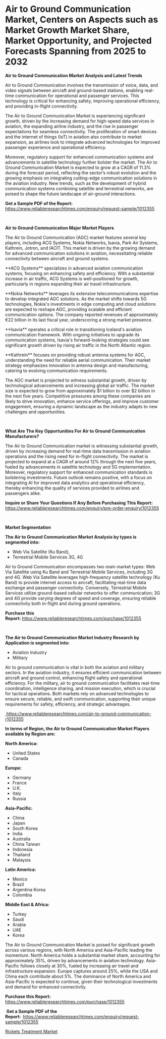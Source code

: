 <p><h1>Air to Ground Communication Market, Centers on Aspects such as Market Growth Market Share, Market Opportunity, and Projected Forecasts Spanning from 2025 to 2032</h1></p><p><strong>Air to Ground Communication Market Analysis and Latest Trends</strong></p>
<p><p>Air to Ground Communication involves the transmission of voice, data, and video signals between aircraft and ground-based stations, enabling real-time communication for operational and passenger services. This technology is critical for enhancing safety, improving operational efficiency, and providing in-flight connectivity.</p><p>The Air to Ground Communication Market is experiencing significant growth, driven by the increasing demand for high-speed data services in aviation, the expanding airline industry, and the rise in passenger expectations for seamless connectivity. The proliferation of smart devices and the internet of things (IoT) in aviation also contribute to market expansion, as airlines look to integrate advanced technologies for improved passenger experience and operational efficiency.</p><p>Moreover, regulatory support for enhanced communication systems and advancements in satellite technology further bolster the market. The Air to Ground Communication Market is expected to grow at a CAGR of 11.3% during the forecast period, reflecting the sector’s robust evolution and the growing emphasis on integrating cutting-edge communication solutions in the aviation industry. New trends, such as the development of hybrid communication systems combining satellite and terrestrial networks, are poised to shape the future landscape of air-ground interactions.</p></p>
<p><strong>Get a Sample PDF of the Report:&nbsp;</strong> <a href="https://www.reliableresearchtimes.com/enquiry/request-sample/1012355?utm_campaign=3209&utm_medium=2&utm_source=Github&utm_content=ia&utm_term=06032025&utm_id=air-to-ground-communication">https://www.reliableresearchtimes.com/enquiry/request-sample/1012355</a></p>
<p>&nbsp;</p>
<p><strong>Air to Ground Communication Major Market Players</strong></p>
<p><p>The Air to Ground Communication (AGC) market features several key players, including ACG Systems, Nokia Networks, Isavia, Park Air Systems, Kathrein, Jotron, and IACIT. This market is driven by the growing demand for advanced communication solutions in aviation, necessitating reliable connectivity between aircraft and ground systems.</p><p>**ACG Systems** specializes in advanced aviation communication systems, focusing on enhancing safety and efficiency. With a substantial increase in air traffic, ACG Systems is well-positioned for growth, particularly in regions expanding their air travel infrastructure.</p><p>**Nokia Networks** leverages its extensive telecommunications expertise to develop integrated AGC solutions. As the market shifts towards 5G technologies, Nokia's investments in edge computing and cloud solutions are expected to reshape AGC, providing scalable and efficient communication options. The company reported revenues of approximately €22 billion in its last fiscal year, underscoring a strong market presence.</p><p>**Isavia** operates a critical role in transitioning Iceland's aviation communication framework. With ongoing initiatives to upgrade its communication systems, Isavia's forward-looking strategies could see significant growth driven by rising air traffic in the North Atlantic region.</p><p>**Kathrein** focuses on providing robust antenna systems for AGC, understanding the need for reliable aerial communication. Their market strategy emphasizes innovation in antenna design and manufacturing, catering to evolving communication requirements.</p><p>The AGC market is projected to witness substantial growth, driven by technological advancements and increasing global air traffic. The market size is expected to grow from approximately $1 billion to over $2 billion in the next five years. Competitive pressures among these companies are likely to drive innovation, enhance service offerings, and improve customer engagement, ensuring a dynamic landscape as the industry adapts to new challenges and opportunities.</p></p>
<p>&nbsp;</p>
<p><strong>What Are The Key Opportunities For Air to Ground Communication Manufacturers?</strong></p>
<p><p>The Air to Ground Communication market is witnessing substantial growth, driven by increasing demand for real-time data transmission in aviation operations and the rising need for in-flight connectivity. The market is projected to expand at a CAGR of around 12% through the next five years, fueled by advancements in satellite technology and 5G implementation. Moreover, regulatory support for enhanced communication standards is bolstering investments. Future outlook remains positive, with a focus on integrating AI for improved data analytics and operational efficiency, thereby enhancing the quality of services provided to airlines and passengers alike.</p></p>
<p><strong>Inquire or Share Your Questions If Any Before Purchasing This Report:</strong> <a href="https://www.reliableresearchtimes.com/enquiry/pre-order-enquiry/1012355?utm_campaign=3209&utm_medium=2&utm_source=Github&utm_content=ia&utm_term=06032025&utm_id=air-to-ground-communication">https://www.reliableresearchtimes.com/enquiry/pre-order-enquiry/1012355</a></p>
<p>&nbsp;</p>
<p><strong>Market Segmentation</strong></p>
<p><strong>The Air to Ground Communication Market Analysis by types is segmented into:</strong></p>
<p><ul><li>Web Via Satellite (Ku Band),</li><li>Terrestrial Mobile Services 3G, 4G</li></ul></p>
<p><p>Air to Ground Communication encompasses two main market types: Web Via Satellite using Ku Band and Terrestrial Mobile Services, including 3G and 4G. Web Via Satellite leverages high-frequency satellite technology (Ku Band) to provide internet access to aircraft, facilitating real-time data exchange and passenger connectivity. Conversely, Terrestrial Mobile Services utilize ground-based cellular networks to offer communication; 3G and 4G provide varying degrees of speed and coverage, ensuring reliable connectivity both in-flight and during ground operations.</p></p>
<p><strong>Purchase this Report:&nbsp;</strong><a href="https://www.reliableresearchtimes.com/purchase/1012355?utm_campaign=3209&utm_medium=2&utm_source=Github&utm_content=ia&utm_term=06032025&utm_id=air-to-ground-communication">https://www.reliableresearchtimes.com/purchase/1012355</a></p>
<p>&nbsp;</p>
<p><strong>The Air to Ground Communication Market Industry Research by Application is segmented into:</strong></p>
<p><ul><li>Aviation Industry</li><li>Military</li></ul></p>
<p><p>Air to ground communication is vital in both the aviation and military sectors. In the aviation industry, it ensures efficient communication between aircraft and ground control, enhancing flight safety and operational efficiency. For the military, air to ground communication facilitates real-time coordination, intelligence sharing, and mission execution, which is crucial for tactical operations. Both markets rely on advanced technologies to ensure secure, reliable, and swift communication, supporting their unique requirements for safety, efficiency, and strategic advantages.</p></p>
<p><a href="https://www.reliableresearchtimes.com/air-to-ground-communication-r1012355?utm_campaign=3209&utm_medium=2&utm_source=Github&utm_content=ia&utm_term=06032025&utm_id=air-to-ground-communication">&nbsp;https://www.reliableresearchtimes.com/air-to-ground-communication-r1012355</a></p>
<p><strong>In terms of Region, the Air to Ground Communication Market Players available by Region are:</strong></p>
<p>
    <p> <strong> North America: </strong>
        <ul>
            <li>United States</li>
            <li>Canada</li>
        </ul>
        </p> 
    <p> <strong> Europe: </strong>
        <ul>
            <li>Germany</li>
            <li>France</li>
            <li>U.K.</li>
            <li>Italy</li>
            <li>Russia</li>
        </ul>
        </p> 
    <p> <strong> Asia-Pacific: </strong>
        <ul>
            <li>China</li>
            <li>Japan</li>
            <li>South Korea</li>
            <li>India</li>
            <li>Australia</li>
            <li>China Taiwan</li>
            <li>Indonesia</li>
            <li>Thailand</li>
            <li>Malaysia</li>
        </ul>
        </p> 
    <p> <strong> Latin America: </strong>
        <ul>
            <li>Mexico</li>
            <li>Brazil</li>
            <li>Argentina Korea</li>
            <li>Colombia</li>
        </ul>
        </p> 
    <p> <strong> Middle East & Africa: </strong>
        <ul>
            <li>Turkey</li>
            <li>Saudi</li>
            <li>Arabia</li>
            <li>UAE</li>
            <li>Korea</li>
        </ul>
    </p>
    </p>
<p><p>The Air to Ground Communication Market is poised for significant growth across various regions, with North America and Asia-Pacific leading the momentum. North America holds a substantial market share, accounting for approximately 35%, driven by advancements in aviation technology. Asia-Pacific follows closely at 30%, fueled by increasing air travel and infrastructure expansion. Europe captures around 25%, while the USA and China each contribute about 5%. The dominance of North America and Asia-Pacific is expected to continue, given their technological investments and demand for enhanced connectivity.</p></p>
<p><strong>Purchase this Report: </strong><a href="https://www.reliableresearchtimes.com/purchase/1012355?utm_campaign=3209&utm_medium=2&utm_source=Github&utm_content=ia&utm_term=06032025&utm_id=air-to-ground-communication">https://www.reliableresearchtimes.com/purchase/1012355</a></p>
<p>&nbsp;<strong>Get a Sample PDF of the Report:&nbsp;&nbsp;</strong><a href="https://www.reliableresearchtimes.com/enquiry/request-sample/1012355?utm_campaign=3209&utm_medium=2&utm_source=Github&utm_content=ia&utm_term=06032025&utm_id=air-to-ground-communication">https://www.reliableresearchtimes.com/enquiry/request-sample/1012355</a></p>
<p><strong></strong></p>
<p><p><a href="https://github.com/guinoopandam/Market-Research-Report-List-1/blob/main/rickets-treatment-market.md?utm_campaign=3209&utm_medium=2&utm_source=Github&utm_content=ia&utm_term=06032025&utm_id=air-to-ground-communication">Rickets Treatment Market</a></p></p>